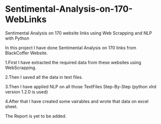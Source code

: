 # Sentimental-Analysis-on-170-WebLinks
Sentimental Analysis on 170 website links using Web Scrapping and NLP with Python



In this project I have done Sentimental Analysis on 170 links from BlackCoffer Website.


1.First I have extracted the required data from these websites using WebScrapping.

2.Then I saved all the data in text files.

3.Then I have applied NLP on all those TextFiles Step-By-Step (python xlrd version 1.2.0 is used)

4.After that I have created some vairables and wrote that data on excel sheet.


The Report is yet to be added.
